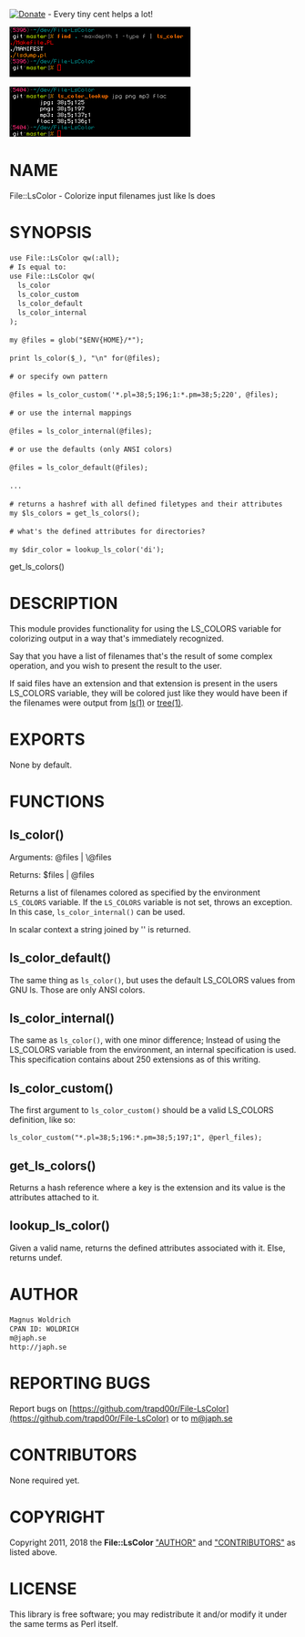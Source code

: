 [![Donate](https://img.shields.io/badge/Donate-PayPal-green.svg)](https://www.paypal.com/cgi-bin/webscr?cmd=_donations&business=65SFZJ25PSKG8&currency_code=SEK&source=url) - Every tiny cent helps a lot!


![find with lscolors](/extra/ls_color_find.png)

![lookup lscolors](/extra/ls_color_lookup.png)


# NAME

File::LsColor - Colorize input filenames just like ls does

# SYNOPSIS

    use File::LsColor qw(:all);
    # Is equal to:
    use File::LsColor qw(
      ls_color
      ls_color_custom
      ls_color_default
      ls_color_internal
    );

    my @files = glob("$ENV{HOME}/*");

    print ls_color($_), "\n" for(@files);

    # or specify own pattern

    @files = ls_color_custom('*.pl=38;5;196;1:*.pm=38;5;220', @files);

    # or use the internal mappings

    @files = ls_color_internal(@files);

    # or use the defaults (only ANSI colors)

    @files = ls_color_default(@files);

    ...

    # returns a hashref with all defined filetypes and their attributes
    my $ls_colors = get_ls_colors();

    # what's the defined attributes for directories?

    my $dir_color = lookup_ls_color('di');

get\_ls\_colors()

# DESCRIPTION

This module provides functionality for using the LS\_COLORS variable for
colorizing output in a way that's immediately recognized.

Say that you have a list of filenames that's the result of some complex
operation, and you wish to present the result to the user.

If said files have an extension and that extension is present in the users
LS\_COLORS variable, they will be colored just like they would have been if the
filenames were output from [ls(1)](http://man.he.net/man1/ls) or [tree(1)](http://man.he.net/man1/tree).

# EXPORTS

None by default.

# FUNCTIONS

## ls\_color()

Arguments: @files | \\@files

Returns:   $files | @files

Returns a list of filenames colored as specified by the environment `LS_COLORS`
variable. If the `LS_COLORS` variable is not set, throws an exception.
In this case, `ls_color_internal()` can be used.

In scalar context a string joined by '' is returned.

## ls\_color\_default()

The same thing as `ls_color()`, but uses the default LS\_COLORS values from GNU
ls. Those are only ANSI colors.

## ls\_color\_internal()

The same as `ls_color()`, with one minor difference; Instead of using the
LS\_COLORS variable from the environment, an internal specification is used.
This specification contains about 250 extensions as of this writing.

## ls\_color\_custom()

The first argument to `ls_color_custom()` should be a valid LS\_COLORS
definition, like so:

    ls_color_custom("*.pl=38;5;196:*.pm=38;5;197;1", @perl_files);

## get\_ls\_colors()

Returns a hash reference where a key is the extension and its value is the
attributes attached to it.

## lookup\_ls\_color()

Given a valid name, returns the defined attributes associated with it.
Else, returns undef.

# AUTHOR

    Magnus Woldrich
    CPAN ID: WOLDRICH
    m@japh.se
    http://japh.se

# REPORTING BUGS

Report bugs on [https://github.com/trapd00r/File-LsColor](https://github.com/trapd00r/File-LsColor) or to m@japh.se

# CONTRIBUTORS

None required yet.

# COPYRIGHT

Copyright 2011, 2018 the **File::LsColor** ["AUTHOR"](#author) and
["CONTRIBUTORS"](#contributors) as listed above.

# LICENSE

This library is free software; you may redistribute it and/or modify it under
the same terms as Perl itself.
